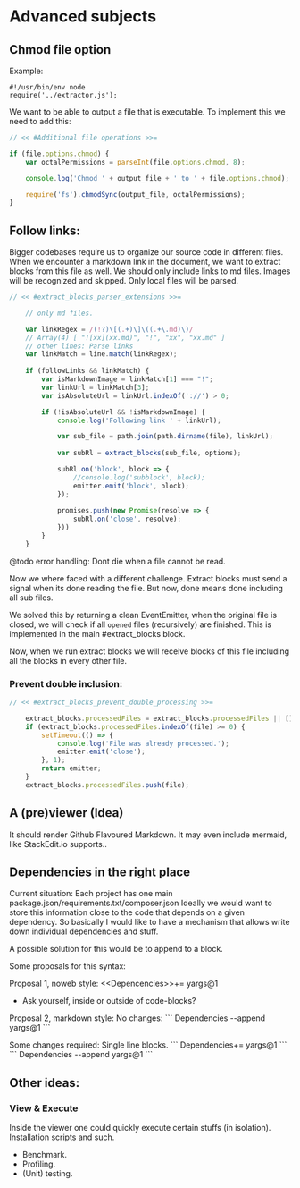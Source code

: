 # Advanced subjects

## Chmod file option

Example: 
```shell << bin/wlkc >> --chmod 0755
#!/usr/bin/env node 
require('../extractor.js');
```

We want to be able to output a file that is executable. To implement this
we need to add this:

```js \
// << #Additional file operations >>=

if (file.options.chmod) {
    var octalPermissions = parseInt(file.options.chmod, 8);

    console.log('Chmod ' + output_file + ' to ' + file.options.chmod);

    require('fs').chmodSync(output_file, octalPermissions);
}
```

## Follow links:

Bigger codebases require us to organize our source code in different files.
When we encounter a markdown link in the document, we want to extract blocks
from this file as well. We should only include links to md files. Images
will be recognized and skipped. Only local files will be parsed.

```js \
// << #extract_blocks_parser_extensions >>=

    // only md files.

    var linkRegex = /(!?)\[(.+)\]\((.+\.md)\)/
    // Array(4) [ "![xx](xx.md)", "!", "xx", "xx.md" ]
    // other lines: Parse links
    var linkMatch = line.match(linkRegex);
    
    if (followLinks && linkMatch) {
        var isMarkdownImage = linkMatch[1] === "!";
        var linkUrl = linkMatch[3];
        var isAbsoluteUrl = linkUrl.indexOf('://') > 0;

        if (!isAbsoluteUrl && !isMarkdownImage) {
            console.log('Following link ' + linkUrl);

            var sub_file = path.join(path.dirname(file), linkUrl);
            
            var subRl = extract_blocks(sub_file, options);

            subRl.on('block', block => {
                //console.log('subblock', block);
                emitter.emit('block', block);
            });
            
            promises.push(new Promise(resolve => {
                subRl.on('close', resolve);    
            }))
        }
    }
```

@todo error handling: Dont die when a file cannot be read. 

Now we where faced with a different challenge. Extract blocks must send
a signal when its done reading the file. But now, done means done including
all sub files. 

We solved this by returning a clean EventEmitter, when the original file is closed,
we will check if all `opened` files (recursively) are finished. This is implemented
in the main #extract_blocks block.

Now, when we run extract blocks we will receive blocks of this file including
all the blocks in every other file. 

### Prevent double inclusion:
```js \
// << #extract_blocks_prevent_double_processing >>=

    extract_blocks.processedFiles = extract_blocks.processedFiles || [];
    if (extract_blocks.processedFiles.indexOf(file) >= 0) {
        setTimeout(() => {
            console.log('File was already processed.');
            emitter.emit('close');  
        }, 1);
        return emitter;        
    }
    extract_blocks.processedFiles.push(file);
```

## A (pre)viewer (Idea)

It should render Github Flavoured Markdown. It may even include mermaid, like StackEdit.io supports..

## Dependencies in the right place

Current situation: Each project has one main package.json/requirements.txt/composer.json
Ideally we would want to store this information close to the code that depends on a given
dependency. So basically I would like to have a mechanism that allows write down individual
dependencies and stuff.

A possible solution for this would be to append
to a block.

Some proposals for this syntax:

Proposal 1, noweb style:
\<\<Depencencies\>\>+= yargs@1
- Ask yourself, inside or outside of code-blocks?

Proposal 2, markdown style:
No changes:
\`\`\` Dependencies --append
yargs@1
\`\`\`

Some changes required:
Single line blocks.
\`\`\` Dependencies+= yargs@1 \`\`\`
\`\`\` Dependencies --append yargs@1 \`\`\`

## Other ideas: 

### View & Execute 
Inside the viewer one could quickly execute certain stuffs (in isolation).
Installation scripts and such.

- Benchmark.
- Profiling.
- (Unit) testing.
